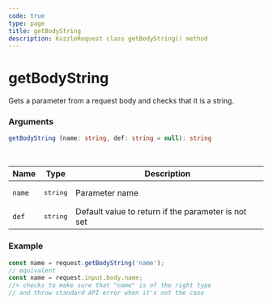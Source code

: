```yaml
---
code: true
type: page
title: getBodyString
description: KuzzleRequest class getBodyString() method
---
```


# getBodyString

<SinceBadge version="auto-version" />

Gets a parameter from a request body and checks that it is a string.

### Arguments

```ts
getBodyString (name: string, def: string = null): string
```

</br>

| Name   | Type              | Description    |
|--------|-------------------|----------------|
| `name` | <pre>string</pre> | Parameter name |
| `def` | <pre>string</pre> | Default value to return if the parameter is not set |


### Example

```ts
const name = request.getBodyString('name');
// equivalent
const name = request.input.body.name;
//+ checks to make sure that "name" is of the right type
// and throw standard API error when it's not the case
```
